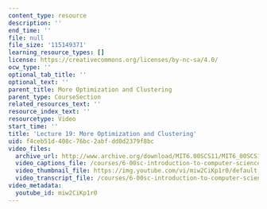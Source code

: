 ```yaml
---
content_type: resource
description: ''
end_time: ''
file: null
file_size: '115149371'
learning_resource_types: []
license: https://creativecommons.org/licenses/by-nc-sa/4.0/
ocw_type: ''
optional_tab_title: ''
optional_text: ''
parent_title: More Optimization and Clustering
parent_type: CourseSection
related_resources_text: ''
resource_index_text: ''
resourcetype: Video
start_time: ''
title: 'Lecture 19: More Optimization and Clustering'
uid: f4ceb51d-408c-76bc-2abf-dd0d2379f8bc
video_files:
  archive_url: http://www.archive.org/download/MIT6.00SCS11/MIT6_00SCS11_lec19_300k.mp4
  video_captions_file: /courses/6-00sc-introduction-to-computer-science-and-programming-spring-2011/58ed68f0273d5157b569543ab00a36d8_miw2CiKp1r0.vtt
  video_thumbnail_file: https://img.youtube.com/vi/miw2CiKp1r0/default.jpg
  video_transcript_file: /courses/6-00sc-introduction-to-computer-science-and-programming-spring-2011/1fffd1c53653eeeef7d4365c99137b40_miw2CiKp1r0.pdf
video_metadata:
  youtube_id: miw2CiKp1r0
---
```


